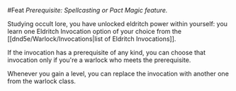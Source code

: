#Feat
*Prerequisite: Spellcasting or Pact Magic feature.*

Studying occult lore, you have unlocked eldritch power within yourself: you learn one Eldritch Invocation option of your choice from the [[dnd5e/Warlock/Invocations\|list of Eldritch Invocations]].

If the invocation has a prerequisite of any kind, you can choose that invocation only if you're a warlock who meets the prerequisite.

Whenever you gain a level, you can replace the invocation with another one from the warlock class.